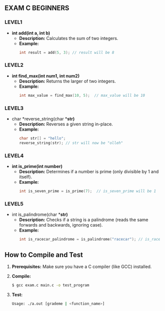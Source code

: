 ## EXAM C BEGINNERS
### LEVEL1
* **int add(int a, int b)**
    - **Description:**  Calculates the sum of two integers.
    - **Example:**
        ```c
        int result = add(5, 3); // result will be 8
        ```
### LEVEL2
* **int find_max(int num1, int num2)**
    - **Description:** Returns the larger of two integers.
    - **Example:**
        ```c
        int max_value = find_max(10, 5);  // max_value will be 10 
        ```
### LEVEL3
* char *reverse_string(char ***str)**
    - **Description:** Reverses a given string in-place.
    - **Example:**
        ```c
        char str[] = "hello"; 
        reverse_string(str); // str will now be "olleh"
        ```
### LEVEL4
* **int is_prime(int number)**
    - **Description:**  Determines if a number is prime (only divisible by 1 and itself).
    - **Example:**
        ```c
        int is_seven_prime = is_prime(7);  // is_seven_prime will be 1
        ```
### LEVEL5
* int is_palindrome(char ***str)**
    - **Description:** Checks if a string is a palindrome (reads the same forwards and backwards, ignoring case).
    - **Example:**
        ```c
        int is_racecar_palindrome = is_palindrome("racecar"); // is_racecar_palindrome will be 1
        ```

## How to Compile and Test

1. **Prerequisites:** Make sure you have a C compiler (like GCC) installed.

2. **Compile:**
   ```bash
   $ gcc exam.c main.c -o test_program
   ```
2. **Test:**
   ```bash
   Usage: ./a.out [grademe | <function_name>]
   ```